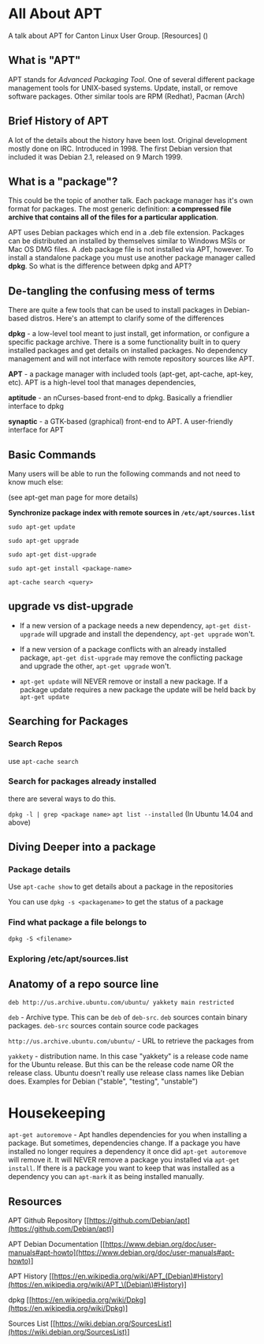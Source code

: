 # All About APT

A talk about APT for Canton Linux User Group. [Resources] ()

## What is "APT"

APT stands for *Advanced Packaging Tool*. One of several different package management
tools for UNIX-based systems. Update, install, or remove software packages. Other similar tools are RPM (Redhat), Pacman (Arch)

## Brief History of APT

A lot of the details about the history have been lost. Original development mostly done on IRC. Introduced in 1998. The first Debian version that included it was Debian 2.1, released on 9 March 1999.

## What is a "package"?

This could be the topic of another talk. Each package manager has it's own format for packages. The most generic definition: **a compressed file archive that contains all of the files for a particular application**.

APT uses Debian packages which end in a .deb file extension. Packages can be distributed an installed by themselves similar to Windows MSIs or Mac OS DMG files. A .deb package file is not installed via APT, however. To install a standalone package you must use another package manager called **dpkg**. So what is the difference between dpkg and APT?

## De-tangling the confusing mess of terms

There are quite a few tools that can be used to install packages in Debian-based distros. Here's an attempt to clarify some of the differences

**dpkg** - a low-level tool meant to just install, get information, or configure a specific package archive. There is a some functionality built in to query installed packages and get details on installed packages. No dependency management and will not interface with remote repository sources like APT.

**APT** - a package manager with included tools (apt-get, apt-cache, apt-key, etc). APT is a high-level tool that manages dependencies, 

**aptitude** - an nCurses-based front-end to dpkg. Basically a friendlier interface to dpkg

**synaptic** - a GTK-based (graphical) front-end to APT. A user-friendly interface for APT 


## Basic Commands

Many users will be able to run the following commands and not need to know much else:

(see apt-get man page for more details)

**Synchronize package index with remote sources in `/etc/apt/sources.list`**

`sudo apt-get update`

`sudo apt-get upgrade`

`sudo apt-get dist-upgrade`

`sudo apt-get install <package-name>`

`apt-cache search <query>`


## upgrade vs dist-upgrade
* If a new version of a package needs a new dependency, `apt-get dist-upgrade` will upgrade and install the dependency, `apt-get upgrade` won't.

* If a new version of a package conflicts with an already installed package, `apt-get dist-upgrade` may remove the conflicting package and upgrade the other, `apt-get upgrade` won't.

* `apt-get update` will NEVER remove or install a new package. If a package update requires a new package the update will be held back by `apt-get update`


## Searching for Packages

### Search Repos
use `apt-cache search` 

### Search for packages already installed
there are several ways to do this. 

`dpkg -l | grep <package name>`
`apt list --installed` (In Ubuntu 14.04 and above)


## Diving Deeper into a package

### Package details
Use `apt-cache show` to get details about a package in the repositories

You can use `dpkg -s <packagename>` to get the status of a package

### Find what package a file belongs to
`dpkg -S <filename>`


### Exploring /etc/apt/sources.list

## Anatomy of a repo source line
`deb http://us.archive.ubuntu.com/ubuntu/ yakkety main restricted`

`deb` - Archive type. This can be `deb` of `deb-src`. `deb` sources contain binary packages. `deb-src` sources contain source code packages

`http://us.archive.ubuntu.com/ubuntu/` - URL to retrieve the packages from

`yakkety` - distribution name. In this case "yakkety" is a release code name for the Ubuntu release. But this can be the release code name OR the release class. Ubuntu doesn't really use release class names like Debian does. Examples for Debian ("stable", "testing", "unstable")




# Housekeeping

`apt-get autoremove` - Apt handles dependencies for you when installing a package. But sometimes, dependencies change. If a package you have installed no longer requires a dependency it once did `apt-get autoremove` will remove it. It will NEVER remove a package you installed via `apt-get install`. If there is a package you want to keep that was installed as a dependency you can `apt-mark` it as being installed manually.


## Resources

APT Github Repository [[https://github.com/Debian/apt](https://github.com/Debian/apt)]

APT Debian Documentation [[https://www.debian.org/doc/user-manuals#apt-howto](https://www.debian.org/doc/user-manuals#apt-howto)]

APT History [[https://en.wikipedia.org/wiki/APT_(Debian)#History](https://en.wikipedia.org/wiki/APT_\(Debian\)#History)]

dpkg [[https://en.wikipedia.org/wiki/Dpkg](https://en.wikipedia.org/wiki/Dpkg)]

Sources List [[https://wiki.debian.org/SourcesList](https://wiki.debian.org/SourcesList)]
